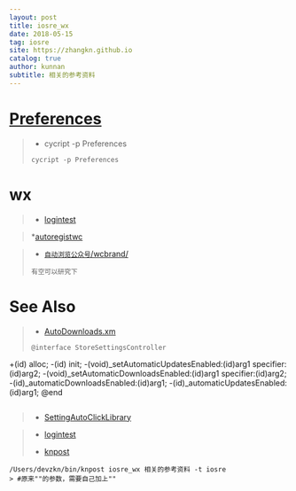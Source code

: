 ```yaml
---
layout: post
title: iosre_wx
date: 2018-05-15
tag: iosre
site: https://zhangkn.github.io
catalog: true
author: kunnan
subtitle: 相关的参考资料
---
```



# [Preferences](https://github.com/kunnan/KNAutoSignInAppleID)

>* cycript -p Preferences
>```
>cycript -p Preferences
>```


# wx

>* [logintest](https://github.com/kunnan/iosre/tree/master/WeChat/logintest)

>*[autoregistwc](https://github.com/zhangkn/recode)

>* [`自动浏览公众号`/wcbrand/](https://github.com/Afirefish/recode/tree/b1c969c8e09c802324ea22f69b20cb26b5c36055/WeChat/%E8%87%AA%E5%8A%A8%E6%B5%8F%E8%A7%88%E5%85%AC%E4%BC%97%E5%8F%B7/wcbrand)
>```
>有空可以研究下
>```



# See Also 

>* [AutoDownloads.xm](https://github.com/efrederickson/PowerSaveMode/blob/bbaef5cedce4a1290e220198b507d5da9079cf7d/toggles/AutoDownloads.xm)
>```
>@interface StoreSettingsController
+(id) alloc;
-(id) init;
-(void)_setAutomaticUpdatesEnabled:(id)arg1 specifier:(id)arg2;
-(void)_setAutomaticDownloadsEnabled:(id)arg1 specifier:(id)arg2;
-(id)_automaticDownloadsEnabled:(id)arg1;
-(id)_automaticUpdatesEnabled:(id)arg1;
@end
>```


>* [SettingAutoClickLibrary](https://github.com/kunnan/SettingAutoClickLibrary)
>

>* [logintest](https://github.com/I-SpongeBob/iosre/blob/1b4d46d9523fd9562e46d97653f6f622b39afb9f/WeChat/logintest/Tweak.xm)
>
>* [knpost](https://github.com/zhangkn/KNBin/blob/master/knpost) 
>
```
/Users/devzkn/bin/knpost iosre_wx 相关的参考资料 -t iosre
> #原来""的参数，需要自己加上""
```


